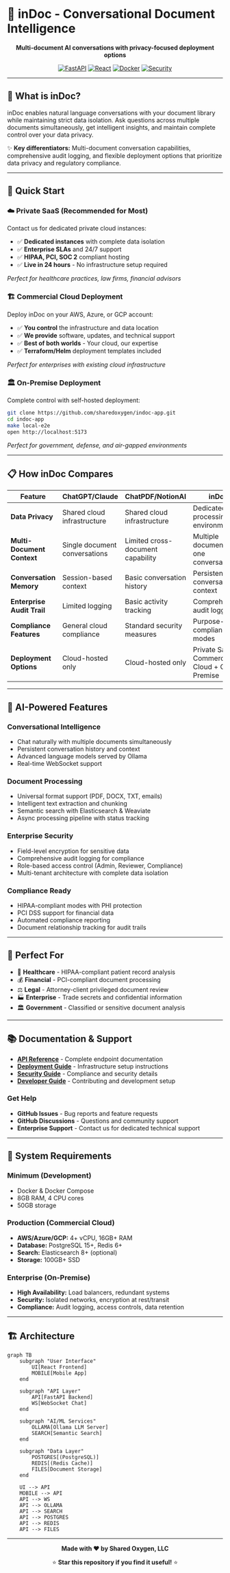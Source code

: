 # 🚀 inDoc - Conversational Document Intelligence

<div align="center">

**Multi-document AI conversations with privacy-focused deployment options**

[![FastAPI](https://img.shields.io/badge/FastAPI-0.104.1-009688.svg?style=flat&logo=FastAPI)](https://fastapi.tiangolo.com)
[![React](https://img.shields.io/badge/React-18.2.0-61DAFB.svg?style=flat&logo=react)](https://reactjs.org/)
[![Docker](https://img.shields.io/badge/Docker-Ready-2496ED.svg?style=flat&logo=docker)](https://www.docker.com/)
[![Security](https://img.shields.io/badge/Security-HIPAA%20%7C%20PCI-green.svg?style=flat&logo=shield)](https://hipaa.com/)

</div>

---

## 🌟 **What is inDoc?**

inDoc enables natural language conversations with your document library while maintaining strict data isolation. Ask questions across multiple documents simultaneously, get intelligent insights, and maintain complete control over your data privacy.

✨ **Key differentiators:** Multi-document conversation capabilities, comprehensive audit logging, and flexible deployment options that prioritize data privacy and regulatory compliance.

---

## 🚀 **Quick Start**

### **☁️ Private SaaS (Recommended for Most)**
Contact us for dedicated private cloud instances:
- ✅ **Dedicated instances** with complete data isolation
- ✅ **Enterprise SLAs** and 24/7 support  
- ✅ **HIPAA, PCI, SOC 2** compliant hosting
- ✅ **Live in 24 hours** - No infrastructure setup required

*Perfect for healthcare practices, law firms, financial advisors*

### **🏗️ Commercial Cloud Deployment**
Deploy inDoc on your AWS, Azure, or GCP account:
- ✅ **You control** the infrastructure and data location
- ✅ **We provide** software, updates, and technical support
- ✅ **Best of both worlds** - Your cloud, our expertise
- ✅ **Terraform/Helm** deployment templates included

*Perfect for enterprises with existing cloud infrastructure*

### **🏛️ On-Premise Deployment**
Complete control with self-hosted deployment:

```bash
git clone https://github.com/sharedoxygen/indoc-app.git
cd indoc-app
make local-e2e
open http://localhost:5173
```

*Perfect for government, defense, and air-gapped environments*

---

## 📋 **How inDoc Compares**

| Feature | ChatGPT/Claude | ChatPDF/NotionAI | **inDoc** |
|---------|----------------|------------------|-----------|
| **Data Privacy** | Shared cloud infrastructure | Shared cloud infrastructure | Dedicated processing environments |
| **Multi-Document Context** | Single document conversations | Limited cross-document capability | Multiple documents in one conversation |
| **Conversation Memory** | Session-based context | Basic conversation history | Persistent conversation context |
| **Enterprise Audit Trail** | Limited logging | Basic activity tracking | Comprehensive audit logging |
| **Compliance Features** | General cloud compliance | Standard security measures | Purpose-built compliance modes |
| **Deployment Options** | Cloud-hosted only | Cloud-hosted only | Private SaaS + Commercial Cloud + On-Premise |

---

## 🤖 **AI-Powered Features**

### **Conversational Intelligence**
- Chat naturally with multiple documents simultaneously
- Persistent conversation history and context
- Advanced language models served by Ollama
- Real-time WebSocket support

### **Document Processing**
- Universal format support (PDF, DOCX, TXT, emails)
- Intelligent text extraction and chunking
- Semantic search with Elasticsearch & Weaviate
- Async processing pipeline with status tracking

### **Enterprise Security**
- Field-level encryption for sensitive data
- Comprehensive audit logging for compliance
- Role-based access control (Admin, Reviewer, Compliance)
- Multi-tenant architecture with complete data isolation

### **Compliance Ready**
- HIPAA-compliant modes with PHI protection
- PCI DSS support for financial data
- Automated compliance reporting
- Document relationship tracking for audit trails

---

## 💼 **Perfect For**

- 🏥 **Healthcare** - HIPAA-compliant patient record analysis
- 💰 **Financial** - PCI-compliant document processing
- ⚖️ **Legal** - Attorney-client privileged document review  
- 🏭 **Enterprise** - Trade secrets and confidential information
- 🏛️ **Government** - Classified or sensitive document analysis

---

## 📚 **Documentation & Support**

- **[API Reference](docs/api-reference.md)** - Complete endpoint documentation
- **[Deployment Guide](docs/deployment.md)** - Infrastructure setup instructions
- **[Security Guide](docs/security.md)** - Compliance and security details
- **[Developer Guide](docs/development.md)** - Contributing and development setup

### **Get Help**
- **GitHub Issues** - Bug reports and feature requests
- **GitHub Discussions** - Questions and community support  
- **Enterprise Support** - Contact us for dedicated technical support

---

## 🔧 **System Requirements**

### **Minimum (Development)**
- Docker & Docker Compose
- 8GB RAM, 4 CPU cores
- 50GB storage

### **Production (Commercial Cloud)**
- **AWS/Azure/GCP:** 4+ vCPU, 16GB+ RAM
- **Database:** PostgreSQL 15+, Redis 6+
- **Search:** Elasticsearch 8+ (optional)
- **Storage:** 100GB+ SSD

### **Enterprise (On-Premise)**
- **High Availability:** Load balancers, redundant systems
- **Security:** Isolated networks, encryption at rest/transit
- **Compliance:** Audit logging, access controls, data retention

---

## 🏗️ **Architecture**

```mermaid
graph TB
    subgraph "User Interface"
        UI[React Frontend]
        MOBILE[Mobile App]
    end
    
    subgraph "API Layer"  
        API[FastAPI Backend]
        WS[WebSocket Chat]
    end
    
    subgraph "AI/ML Services"
        OLLAMA[Ollama LLM Server]
        SEARCH[Semantic Search]
    end
    
    subgraph "Data Layer"
        POSTGRES[(PostgreSQL)]
        REDIS[(Redis Cache)]
        FILES[Document Storage]
    end
    
    UI --> API
    MOBILE --> API
    API --> WS
    API --> OLLAMA
    API --> SEARCH
    API --> POSTGRES
    API --> REDIS
    API --> FILES
```

---

<div align="center">

**Made with ❤️ by Shared Oxygen, LLC**

⭐ **Star this repository if you find it useful!** ⭐

</div>